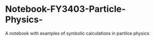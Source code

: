# Notebook-FY3403-Particle-Physics-
A notebook with examples of symbolic calculations in partilce physics
